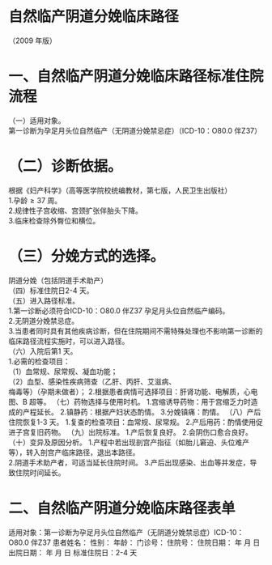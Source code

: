 # 自然临产阴道分娩临床路径  
（2009 年版）  
# 一、自然临产阴道分娩临床路径标准住院流程  
（一）适用对象。  
第一诊断为孕足月头位自然临产（无阴道分娩禁忌症）（ICD-10：O80.0 伴Z37）  
# （二）诊断依据。  
根据《妇产科学》（高等医学院校统编教材，第七版，人民卫生出版社）  
1.孕龄${\geqslant}37$ 周。  
2.规律性子宫收缩、宫颈扩张伴胎头下降。  
3.临床检查除外臀位和横位。  
# （三）分娩方式的选择。  
阴道分娩（包括阴道手术助产）  
（四）标准住院日2-4 天。  
（五）进入路径标准。  
1.第一诊断必须符合ICD-10：O80.0 伴Z37 孕足月头位自然临产编码。  
2.无阴道分娩禁忌症。  
3.当患者同时具有其他疾病诊断，但在住院期间不需特殊处理也不影响第一诊断的临床路径流程实施时，可以进入路径。  
（六）入院后第1 天。  
1.必需的检查项目：  
（1）血常规、尿常规、凝血功能；  
（2）血型、感染性疾病筛查（乙肝、丙肝、艾滋病、  
梅毒等）（孕期未做者）；   2.根据患者病情可选择项目：肝肾功能、电解质，心电图、B 超等。 （七）药物选择与使用时机。 1.宫缩诱导药物：用于宫缩乏力时造成的产程延长。 2.镇静药：根据产妇状态酌情。 3.分娩镇痛：酌情。 （八）产后住院恢复1-3 天。 1.复查的检查项目：血常规、尿常规。 2.产后用药：酌情使用促进子宫复旧药物。 （九）出院标准。 1.产后恢复良好。 2.会阴伤口愈合良好。 （十）变异及原因分析。 1.产程中若出现剖宫产指征（如胎儿窘迫、头位难产 等），转入剖宫产临床路径，退出本路径。  
2.阴道手术助产者，可适当延长住院时间。 3.产后出现感染、出血等并发症，导致住院时间延长。  
# 二、自然临产阴道分娩临床路径表单  
适用对象：第一诊断为孕足月头位自然临产（无阴道分娩禁忌症）ICD-10：O80.0 伴Z37 患者姓名：          性别：    年龄：    门诊号：       住院号：         住院日期：   年  月  日   出院日期：   年   月  日   标准住院日：2-4 天  
